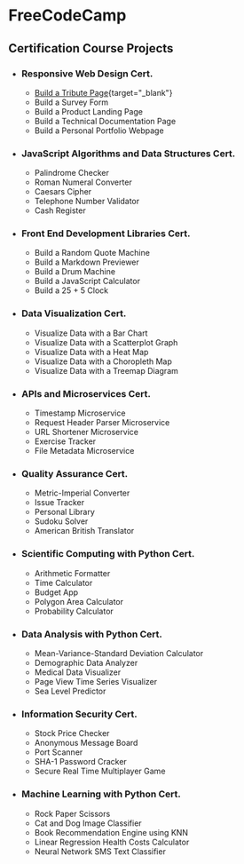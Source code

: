 # FreeCodeCamp
## Certification Course Projects

* ### Responsive Web Design Cert.
  * [Build a Tribute Page](https://mikekamilos.github.io/free-code-camp/fcc1-resdes/tribute-page/index.html){target="_blank"}
  * Build a Survey Form
  * Build a Product Landing Page
  * Build a Technical Documentation Page
  * Build a Personal Portfolio Webpage
* ### JavaScript Algorithms and Data Structures Cert.
  * Palindrome Checker
  * Roman Numeral Converter
  * Caesars Cipher
  * Telephone Number Validator
  * Cash Register
* ### Front End Development Libraries Cert.
  * Build a Random Quote Machine
  * Build a Markdown Previewer
  * Build a Drum Machine
  * Build a JavaScript Calculator
  * Build a 25 + 5 Clock
* ### Data Visualization Cert.
  * Visualize Data with a Bar Chart
  * Visualize Data with a Scatterplot Graph
  * Visualize Data with a Heat Map
  * Visualize Data with a Choropleth Map
  * Visualize Data with a Treemap Diagram
* ### APIs and Microservices Cert.
  * Timestamp Microservice
  * Request Header Parser Microservice
  * URL Shortener Microservice
  * Exercise Tracker
  * File Metadata Microservice
* ### Quality Assurance Cert.
  * Metric-Imperial Converter
  * Issue Tracker
  * Personal Library
  * Sudoku Solver
  * American British Translator
* ### Scientific Computing with Python Cert.
  * Arithmetic Formatter
  * Time Calculator
  * Budget App
  * Polygon Area Calculator
  * Probability Calculator
* ### Data Analysis with Python Cert.
  * Mean-Variance-Standard Deviation Calculator
  * Demographic Data Analyzer
  * Medical Data Visualizer
  * Page View Time Series Visualizer
  * Sea Level Predictor
* ### Information Security Cert.
  * Stock Price Checker
  * Anonymous Message Board
  * Port Scanner
  * SHA-1 Password Cracker
  * Secure Real Time Multiplayer Game
* ### Machine Learning with Python Cert.
  * Rock Paper Scissors
  * Cat and Dog Image Classifier
  * Book Recommendation Engine using KNN
  * Linear Regression Health Costs Calculator
  * Neural Network SMS Text Classifier
